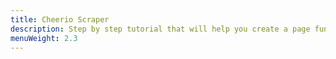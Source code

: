 ```yaml
---
title: Cheerio Scraper
description: Step by step tutorial that will help you create a page function for Cheerio Scraper.
menuWeight: 2.3
---
```

